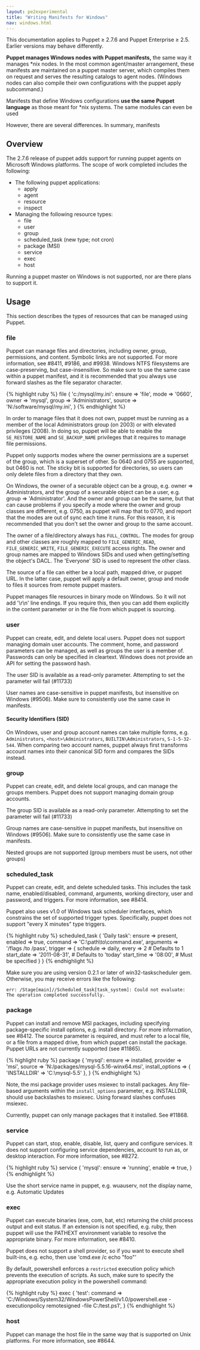 ```yaml
---
layout: pe2experimental
title: "Writing Manifests for Windows"
nav: windows.html
---
```


<span class="versionnote">This documentation applies to Puppet ≥ 2.7.6 and Puppet Enterprise ≥ 2.5. Earlier versions may behave differently.</span>


**Puppet manages Windows nodes with Puppet manifests,** the same way it manages \*nix nodes. In the most common agent/master arrangement, these manifests are maintained on a puppet master server, which compiles them on request and serves the resulting catalogs to agent nodes. (Windows nodes can also compile their own configurations with the puppet apply subcommand.) 

Manifests that define Windows configurations **use the same Puppet language** as those meant for \*nix systems. The same modules can even be used



However, there are several differences. In summary, manifests 


## Overview

The 2.7.6 release of puppet adds support for running puppet agents on Microsoft Windows platforms. The scope of work completed includes the following:

* The following puppet applications:
    * apply
    * agent
    * resource
    * inspect
* Managing the following resource types: 
    * file
    * user
    * group
    * scheduled_task (new type; not cron)
    * package (MSI)
    * service
    * exec
    * host

Running a puppet master on Windows is not supported, nor are there plans to support it.

## Usage

This section describes the types of resources that can be managed using Puppet.

### file

Puppet can manage files and directories, including owner, group, permissions, and content. Symbolic links are not supported. For more information, see #8411, #9186, and #9938. Windows NTFS filesystems are case-preserving, but case-insensitive. So make sure to use the same case within a puppet manifest, and it is recommended that you always use forward slashes as the file separator character.


{% highlight ruby %}
    file { 'c:/mysql/my.ini':
      ensure => 'file',
      mode => '0660',
      owner => 'mysql',
      group => 'Administrators',
      source => 'N:/software/mysql/my.ini',
    }
{% endhighlight %}

In order to manage files that it does not own, puppet must be running as a member of the local Administrators group (on 2003) or with elevated privileges (2008). In doing so, puppet will be able to enable the `SE_RESTORE_NAME` and `SE_BACKUP_NAME` privileges that it requires to manage file permissions.

Puppet only supports modes where the owner permissions are a superset of the group, which is a superset of other. So 0640 and 0755 are supported, but 0460 is not. The sticky bit is supported for directories, so users can only delete files from a directory that they own.

On Windows, the owner of a securable object can be a group, e.g. owner => Administrators, and the group of a securable object can be a user, e.g. group => 'Administrator'. And the owner and group can be the same, but that can cause problems if you specify a mode where the owner and group classes are different, e.g. 0750, as puppet will map that to 0770, and report that the modes are out of sync each time it runs. For this reason, it is recommended that you don't set the owner and group to the same account.

The owner of a file/directory always has `FULL_CONTROL`. The modes for group and other classes are roughly mapped to `FILE_GENERIC_READ`, `FILE_GENERIC_WRITE`, `FILE_GENERIC_EXECUTE` access rights. The owner and group names are mapped to Windows SIDs and used when getting/setting the object's DACL. The 'Everyone' SID is used to represent the other class.

The source of a file can either be a local path, mapped drive, or puppet URL. In the latter case, puppet will apply a default owner, group and mode to files it sources from remote puppet masters.

Puppet manages file resources in binary mode on Windows. So it will not add '\r\n' line endings. If you require this, then you can add them explicitly in the content parameter or in the file from which puppet is sourcing.

### user

Puppet can create, edit, and delete local users. Puppet does not support managing domain user accounts. The comment, home, and password parameters can be managed, as well as groups the user is a member of. 
Passwords can only be specified in cleartext. Windows does not provide an API for setting the password hash.

The user SID is available as a read-only parameter. Attempting to set the parameter will fail (#11733)

User names are case-sensitive in puppet manifests, but insensitive on Windows (#9506). Make sure to consistently use the same case in manifests.

#### Security Identifiers (SID)

On Windows, user and group account names can take multiple forms, e.g. `Administrators`, `<host>\Administrators`, `BUILTIN\Administrators`, `S-1-5-32-544`. When comparing two account names, puppet always first transforms account names into their canonical SID form and compares the SIDs instead.


### group

Puppet can create, edit, and delete local groups, and can manage the groups members. Puppet does not support managing domain group accounts.

The group SID is available as a read-only parameter. Attempting to set the parameter will fail (#11733)

Group names are case-sensitive in puppet manifests, but insensitive on Windows (#9506). Make sure to consistently use the same case in manifests.

Nested groups are not supported (group members must be users, not other groups)

### scheduled_task

Puppet can create, edit, and delete scheduled tasks. This includes the task name, enabled/disabled, command, arguments, working directory, user and password, and triggers. For more information, see #8414.

Puppet also uses v1.0 of Windows task scheduler interfaces, which constrains the set of supported trigger types. Specifically, puppet does not support "every X minutes" type triggers.


{% highlight ruby %}
    scheduled_task { 'Daily task':
      ensure    => present,
      enabled   => true,
      command   => 'C:\path\to\command.exe',
      arguments => '/flags /to /pass',
      trigger   => {
        schedule   => daily,
        every      => 2             # Defaults to 1
        start_date => '2011-08-31', # Defaults to 'today'
        start_time => '08:00',      # Must be specified
      }
    }
{% endhighlight %}

Make sure you are using version 0.2.1 or later of win32-taskscheduler gem. Otherwise, you may receive errors like the following:


    err: /Stage[main]//Scheduled_task[task_system]: Could not evaluate: The operation completed successfully.


### package

Puppet can install and remove MSI packages, including specifying package-specific install options, e.g. install directory. For more information, see #8412. The source parameter is required, and must refer to a local file, or a file from a mapped drive, from which puppet can install the package. Puppet URLs are not currently supported (see #11865).


{% highlight ruby %}
    package { 'mysql':
      ensure => installed,
      provider => 'msi',
      source => 'N:/packages/mysql-5.5.16-winx64.msi',
      install_options => { 'INSTALLDIR' => 'C:\mysql-5.5' },
    }
{% endhighlight %}

Note, the msi package provider uses msiexec to install packages. Any file-based arguments within the `install_options` parameter, e.g. INSTALLDIR, should use backslashes to msiexec. Using forward slashes confuses msiexec.

Currently, puppet can only manage packages that it installed. See #11868.

### service

Puppet can start, stop, enable, disable, list, query and configure services. It does not support configuring service dependencies, account to run as, or desktop interaction. For more information, see #8272.


{% highlight ruby %}
    service { 'mysql':
      ensure => 'running',
      enable => true,
    }
{% endhighlight %}

Use the short service name in puppet, e.g. wuauserv, not the display name, e.g. Automatic Updates

### exec

Puppet can execute binaries (exe, com, bat, etc) returning the child process output and exit status. If an extension is not specified, e.g. ruby, then puppet will use the PATHEXT environment variable to resolve the appropriate binary. For more information, see #8410.

Puppet does not support a shell provider, so if you want to execute shell built-ins, e.g. echo, then use 'cmd.exe /c echo "foo"'

By default, powershell enforces a `restricted` execution policy which prevents the execution of scripts. As such, make sure to specify the appropriate execution policy in the powershell command:


{% highlight ruby %}
    exec { 'test':
      command => 'C:/Windows/System32/WindowsPowerShell/v1.0/powershell.exe -executionpolicy remotesigned -file C:/test.ps1',
    }
{% endhighlight %}

### host

Puppet can manage the host file in the same way that is supported on Unix platforms. For more information, see #8644.
